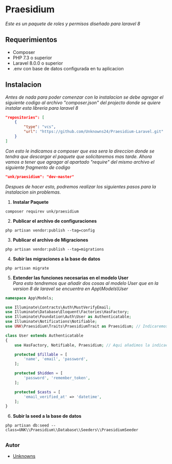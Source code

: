 # Praesidium

_Este es un paquete de roles y permisos diseñado para laravel 8_

## Requerimientos

 - Composer
 - PHP 7.3 o superior
 - Laravel 8.0.0 o superior
 - .env con base de datos configurada en tu aplicacion

## Instalacion

_Antes de nada para poder comenzar con la instalacion se debe agregar el siguiente codigo al archivo "composer.json" del projecto donde se quiere instalar esta libreria para laravel 8_

```json
"repositories": [
    {
        "type": "vcs",
        "url": "https://github.com/Unknowns24/Praesidium-Laravel.git"
    }
]
```

_Con esto le indicamos a composer que esa sera la direccion donde se tendra que descargar el paquete que solicitaremos mas tarde. Ahora vamos a tener que agragar al apartado "require" del mismo archivo el siguiente fragmento de codigo_

```json
"unk/praesidium": "dev-master"
```

_Despues de hacer esto, podremos realizar los siguientes pasos para la instalacion sin problemas._

1. **Instalar Paquete** 
``` 
composer requirev unk/praesidium 
```

2. **Publicar el archivo de configuraciones**
``` 
php artisan vendor:publish --tag=config 
```

3. **Publicar el archivo de Migraciones**
``` 
php artisan vendor:publish --tag=migrations 
```

4. **Subir las migraciones a la base de datos**
``` 
php artisan migrate 
```

5. **Extender las funciones necesarias en el modelo User**  
_Para esto tendremos que añadir dos cosas al modelo User que en la version 8 de laravel se encuentra en App\Models\User_
```php
namespace App\Models;

use Illuminate\Contracts\Auth\MustVerifyEmail;
use Illuminate\Database\Eloquent\Factories\HasFactory;
use Illuminate\Foundation\Auth\User as Authenticatable;
use Illuminate\Notifications\Notifiable;
use UNK\Praesidium\Traits\PraesidiumTrait as Praesidium; // Indicaremos que usaremos el Trait del paquete

class User extends Authenticatable
{
    use HasFactory, Notifiable, Praesidium; // Aqui añadimos la indicacion de que usaremos ese trait

    protected $fillable = [
        'name', 'email', 'password',
    ];

    protected $hidden = [
        'password', 'remember_token',
    ];

    protected $casts = [
        'email_verified_at' => 'datetime',
    ];
}
```

6. **Subir la seed a la base de datos** 
``` 
php artisan db:seed --class=UNK\\Praesidium\\Database\\Seeders\\PraesidiumSeeder 
```

##

### Autor

* [Unknowns](https://github.com/Unknowns24)
